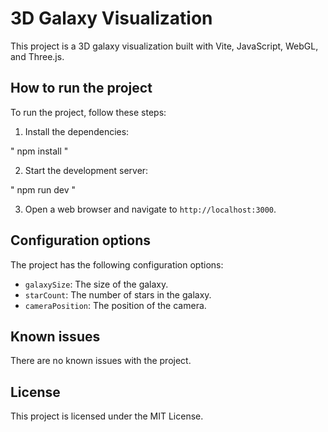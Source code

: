 # 3D Galaxy Visualization

This project is a 3D galaxy visualization built with Vite, JavaScript, WebGL, and Three.js.

## How to run the project

To run the project, follow these steps:

1. Install the dependencies:

"
npm install
"

2. Start the development server:

"
npm run dev
"

3. Open a web browser and navigate to `http://localhost:3000`.

## Configuration options

The project has the following configuration options:

* `galaxySize`: The size of the galaxy.
* `starCount`: The number of stars in the galaxy.
* `cameraPosition`: The position of the camera.

## Known issues

There are no known issues with the project.

## License

This project is licensed under the MIT License.

